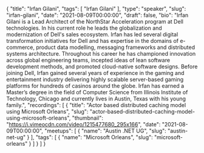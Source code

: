{
  "title": "Irfan Gilani",
  "tags": [
    "Irfan Gilani"
  ],
  "type": "speaker",
  "slug": "irfan-gilani",
  "date": "2021-08-09T00:00:00",
  "draft": false,
  "bio": "Irfan Gilani is a Lead Architect of the NorthStar Acceleration program at Dell technologies. In his current role he leads the globalization and modernization of Dell's sales ecosystem.  Irfan has led several digital transformation initiatives for Dell and has expertise in the domains of e-commerce, product data modelling, messaging frameworks and distributed systems architecture. Throughout his career he has championed innovation across global engineering teams, incepted ideas of lean software development methods, and promoted cloud-native software designs.  Before joining Dell, Irfan gained several years of experience in the gaming and entertainment industry delivering highly scalable server-based gaming platforms for hundreds of casinos around the globe.  Irfan has earned a Master’s degree in the field of Computer Science from Illinois Institute of Technology, Chicago and currently lives in Austin, Texas with his young family.",
  "recordings": [
    {
      "title": "Actor based distributed caching model using Microsoft Orleans",
      "slug": "actor-based-distributed-caching-model-using-microsoft-orleans",
      "thumbnail": "https://i.vimeocdn.com/video/1215477680_295x166",
      "date": "2021-08-09T00:00:00",
      "meetups": [
        {
          "name": "Austin .NET UG",
          "slug": "austin-net-ug"
        }
      ],
      "tags": [
        {
          "name": "Microsoft Orleans",
          "slug": "microsoft-orleans"
        }
      ]
    }
  ]
}